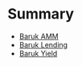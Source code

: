# Summary

* [Baruk AMM](BarukAMM_Docs.markdown)
* [Baruk Lending](BarukLending_Docs.markdown)
* [Baruk Yield](BarukYield_Docs.markdown) 